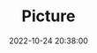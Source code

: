 ---
weight: 1
images:
- /images/edited/154.jpeg
title: Picture
date: 2022-10-24 20:38:00
tags: [luminarneo,work,ILCE-7M3,28.0,person,bench,handbag,pottedplant]
---